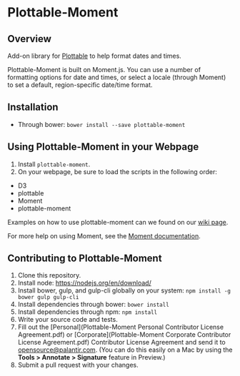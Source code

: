 # Plottable-Moment

## Overview
Add-on library for [Plottable](http://plottablejs.org/) to help format dates and times. 

Plottable-Moment is built on Moment.js. You can use a number of formatting options for date and times, or select a locale (through Moment) to set a default, region-specific date/time format.

## Installation
- Through bower: `bower install --save plottable-moment`

## Using Plottable-Moment in your Webpage
1. Install `plottable-moment`.
2. On your webpage, be sure to load the scripts in the following order:
  - D3
  - plottable
  - Moment
  - plottable-moment

Examples on how to use plottable-moment can we found on our [wiki page](https://github.com/bluong/plottable-moment/wiki).

For more help on using Moment, see the [Moment documentation](http://momentjs.com/docs/).

## Contributing to Plottable-Moment
1. Clone this repository.
2. Install node: https://nodejs.org/en/download/
3. Install bower, gulp, and gulp-cli globally on your system: `npm install -g bower gulp gulp-cli`
4. Install dependencies through bower: `bower install`
5. Install dependencies through npm: `npm install`
6. Write your source code and tests.
7. Fill out the [Personal](Plottable-Moment Personal Contributor License Agreement.pdf) or [Corporate](Plottable-Moment Corporate Contributor License Agreement.pdf) Contributor License Agreement and send it to [opensource@palantir.com](mailto:opensource@palantir.com). (You can do this easily on a Mac by using the **Tools > Annotate > Signature** feature in Preview.)
8. Submit a pull request with your changes.
